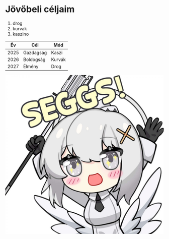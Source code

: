 # Jövőbeli céljaim

1. drog
2. kurvak
3. kaszino

| Év | Cél | Mód |
|----|-----|-----|
| 2025 | Gazdagság | Kaszi |
| 2026 | Boldogság | Kurvák |
| 2027 | Élmény | Drog |
![Seggs](image.png)